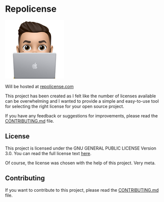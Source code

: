 # Repolicense

![Do you have an idea for a better logo? Then please reach out](./app/public/favicon-192x192.png "Do you have an idea for a better logo? Then please reach out")

Will be hosted at [repolicense.com](https://repolicense.com)

This project has been created as I felt like the number of licenses available can be overwhelming and I wanted to provide a simple and easy-to-use tool for selecting the right license for your open source project.

If you have any feedback or suggestions for improvements, please read the [CONTRIBUTING.md](CONTRIBUTING.md) file.

## License

This project is licensed under the GNU GENERAL PUBLIC LICENSE Version 3.0. You can read the full license text [here](LICENSE.md).

Of course, the license was chosen with the help of this project.
Very meta.

## Contributing

If you want to contribute to this project, please read the [CONTRIBUTING.md](CONTRIBUTING.md) file.
